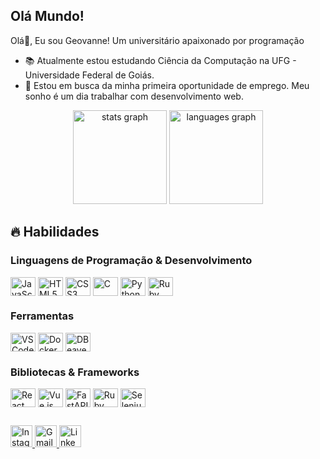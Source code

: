 <h2 align="left">Olá Mundo!</h2>

<p>
Olá👋, Eu sou Geovanne! Um universitário apaixonado por programação
</p>

- 📚 Atualmente estou estudando Ciência da Computação na UFG - Universidade Federal de Goiás.  
- 💼 Estou em busca da minha primeira oportunidade de emprego. Meu sonho é um dia trabalhar com desenvolvimento web.  

<!--
<details>
    <summary>👨‍💻 Mais sobre mim</summary>
    - 💬 Tenho 22 anos e atualmente moro no Brasil.
</details>
-->

<div align="center">
  <img src="https://github-readme-stats.vercel.app/api?username=Geovanne19&hide_title=false&hide_rank=false&show_icons=true&include_all_commits=true&count_private=true&disable_animations=false&theme=dracula&locale=pt-br&hide_border=false" height="150" alt="stats graph" />
  <img src="https://github-readme-stats.vercel.app/api/top-langs?username=Geovanne19&locale=pt-br&hide_title=false&layout=compact&card_width=320&langs_count=5&theme=dracula&hide_border=false" height="150" alt="languages graph" />
</div>


## 🔥 Habilidades

<div style="flex-basis: 48%;">
  <h3>Linguagens de Programação & Desenvolvimento</h3>
  <img align="center" title="JavaScript" alt="JavaScript" height="30" width="40" src="https://cdn.jsdelivr.net/gh/devicons/devicon/icons/javascript/javascript-original.svg" />
  <img align="center" title="HTML5" alt="HTML5" height="30" width="40" src="https://cdn.jsdelivr.net/gh/devicons/devicon/icons/html5/html5-original.svg" />
  <img align="center" title="CSS3" alt="CSS3" height="30" width="40" src="https://cdn.jsdelivr.net/gh/devicons/devicon/icons/css3/css3-original.svg" />
  <img align="center" title="C" alt="C" height="30" width="40" src="https://cdn.jsdelivr.net/gh/devicons/devicon/icons/c/c-original.svg" />
  <img align="center" title="Python" alt="Python" height="30" width="40" src="https://cdn.jsdelivr.net/gh/devicons/devicon/icons/python/python-original.svg" />
  <img align="center" title="Ruby" alt="Ruby" height="30" width="40" src="https://cdn.jsdelivr.net/gh/devicons/devicon/icons/ruby/ruby-original.svg" />
</div>

<div style="flex-basis: 48%;">
  <h3>Ferramentas</h3>
  <img align="center" title="VSCode" alt="VSCode" height="30" width="40" src="https://cdn.jsdelivr.net/gh/devicons/devicon/icons/vscode/vscode-original.svg" />
  <img align="center" title="Docker" alt="Docker" height="30" width="40" src="https://cdn.jsdelivr.net/gh/devicons/devicon/icons/docker/docker-original.svg" />
  <img align="center" title="DBeaver" alt="DBeaver" height="30" width="40" src="https://cdn.jsdelivr.net/gh/devicons/devicon/icons/dbeaver/dbeaver-original.svg" />
</div>

<div style="flex-basis: 48%;">
  <h3>Bibliotecas & Frameworks</h3>
  <img align="center" title="React" alt="React" height="30" width="40" src="https://cdn.jsdelivr.net/gh/devicons/devicon/icons/react/react-original.svg" />
  <img align="center" title="Vue.js" alt="Vue.js" height="30" width="40" src="https://cdn.jsdelivr.net/gh/devicons/devicon/icons/vuejs/vuejs-original.svg" />
  <img align="center" title="FastAPI" alt="FastAPI" height="30" width="40" src="https://cdn.jsdelivr.net/gh/devicons/devicon/icons/fastapi/fastapi-original.svg" />
  <img align="center" title="Ruby on Rails" alt="Ruby on Rails" height="30" width="40" src="https://cdn.jsdelivr.net/gh/devicons/devicon/icons/rails/rails-plain.svg" />
    <img align="center" title="Ruby on Rails" alt="Selenium" height="30" width="40" src="https://cdn.jsdelivr.net/gh/devicons/devicon/icons/selenium/selenium-original.svg" />
</div>

##
<div align="left">
  <a href="https://www.instagram.com/geovannerodrigues12/">
    <img src="https://img.shields.io/static/v1?message=Instagram&logo=instagram&label=&color=E4405F&logoColor=white&labelColor=&style=for-the-badge" height="35" title="Instagram" alt="Instagram logo" />
  </a>
  <a href="https://mail.google.com/mail/u/0/?fs=1&to=geovannerodrigues12@gmail.com&tf=cm">
    <img src="https://img.shields.io/static/v1?message=Gmail&logo=gmail&label=&color=D14836&logoColor=white&labelColor=&style=for-the-badge" height="35" title="Gmail" alt="Gmail logo" />
  </a>
  <a href="https://www.linkedin.com/in/geovanne-rodrigues-762848182/">
    <img src="https://img.shields.io/static/v1?message=LinkedIn&logo=linkedin&label=&color=0077B5&logoColor=white&labelColor=&style=for-the-badge" height="35" title="LinkedIn" alt="LinkedIn logo" />
  </a>
</div>
